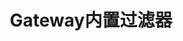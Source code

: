 ---
title: Gateway内置过滤器
prev:
  text: 断言工厂和路由匹配
  link: /microservice/gateway/断言工厂和路由匹配.md
next:
  text: 自定义网关过滤器
  link: /microservice/gateway/自定义网关过滤器.md
---